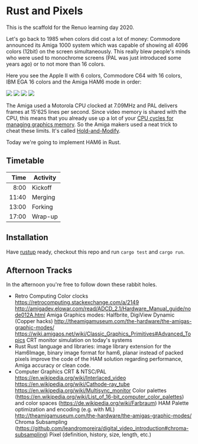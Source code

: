 # Rust and Pixels

This is the scaffold for the Renuo learning day 2020.

Let's go back to 1985 when colors did cost a lot of money: Commodore announced its Amiga 1000 system which was
capable of showing all 4096 colors (12bit) on the screen simultaneously. This really blew people's minds who were 
used to monochrome screens (PAL was just introduced some years ago) or to not more than 16 colors.

Here you see the Apple II with 6 colors, Commodore C64 with 16 colors, IBM EGA 16 colors and the Amiga HAM6 mode in order:

![](https://upload.wikimedia.org/wikipedia/commons/5/5a/Screen_color_test_AppleII_HighRes.png)
![](https://upload.wikimedia.org/wikipedia/commons/e/ef/Screen_color_test_Commodore64_Multicolor.png)
![](https://upload.wikimedia.org/wikipedia/commons/7/7b/Screen_color_test_EGA_16colors.png)
![](https://upload.wikimedia.org/wikipedia/commons/b/be/Screen_color_test_Amiga_4096colors_HAM.png)

The Amiga used a Motorola CPU clocked at 7.09MHz and PAL delivers frames at 15'625 lines per second. Since video memory is shared with the CPU, this means that you already use up a lot of your [CPU cycles for managing graphics memory](https://retrocomputing.stackexchange.com/a/2149). So the Amiga makers used a neat trick to cheat these limits. It's called [Hold-and-Modify](https://en.wikipedia.org/wiki/Hold-And-Modify).

Today we're going to implement HAM6 in Rust.

## Timetable

| Time  | Activity |
| ----: | -------- |
|  8:00 | Kickoff  |
| 11:40 | Merging  |
| 13:00 | Forking  |
| 17:00 | Wrap-up  |

## Installation

Have [rustup](https://rustup.rs/) ready, checkout this repo and run `cargo test` and `cargo run`.

## Afternoon Tracks

In the afternoon you're free to follow down these rabbit holes.

* Retro Computing
  Color clocks https://retrocomputing.stackexchange.com/a/2149 http://amigadev.elowar.com/read/ADCD_2.1/Hardware_Manual_guide/node012A.html 
  Amiga Graphics modes: Halfbrite, DigiView Dynamic (Copper hacks) http://theamigamuseum.com/the-hardware/the-amigas-graphic-modes/ https://wiki.amigaos.net/wiki/Classic_Graphics_Primitives#Advanced_Topics
  CRT monitor simulation on today's systems
* Rust
  Rust language and libraries:
  image library extension for the Ham6Image, binary image format for ham6, planar instead of packed pixels
  improve the code of the HAM solution regarding performance, Amiga accuracy or clean code.
* Computer Graphics
  CRT & NTSC/PAL https://en.wikipedia.org/wiki/Interlaced_video https://en.wikipedia.org/wiki/Cathode-ray_tube https://en.wikipedia.org/wiki/Multisync_monitor
  Color palettes (https://en.wikipedia.org/wiki/List_of_16-bit_computer_color_palettes) and color spaces (https://de.wikipedia.org/wiki/Farbraum)
  HAM Palette optimization and encoding (e.g. with ML) http://theamigamuseum.com/the-hardware/the-amigas-graphic-modes/
  Chroma Subsampling (https://github.com/leandromoreira/digital_video_introduction#chroma-subsampling)
  Pixel (definition, history, size, length, etc.)
